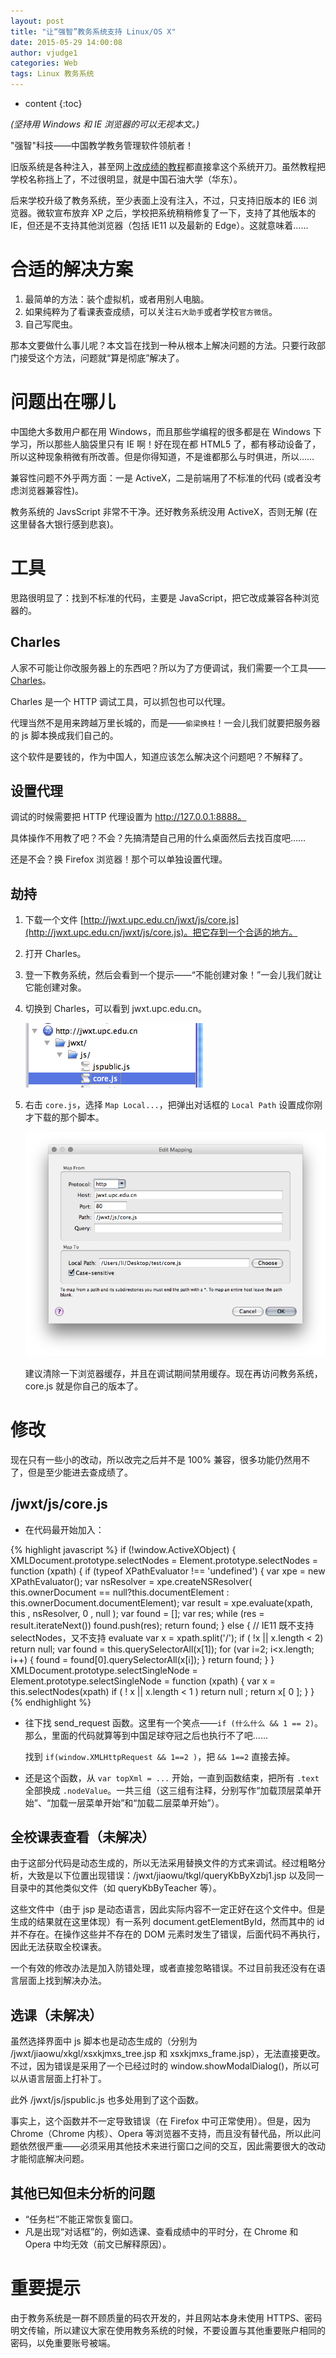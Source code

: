 ```yaml
---
layout: post
title: "让“强智”教务系统支持 Linux/OS X"
date: 2015-05-29 14:00:08
author: vjudge1
categories: Web
tags: Linux 教务系统
---
```

* content
{:toc}

*(坚持用 Windows 和 IE 浏览器的可以无视本文。)*

"强智"科技——中国教学教务管理软件领航者！

旧版系统是各种注入，甚至网上[改成绩的教程](http://www.wooyun.org/bugs/wooyun-2012-011355)都直接拿这个系统开刀。虽然教程把学校名称挡上了，不过很明显，就是中国石油大学（华东）。

后来学校升级了教务系统，至少表面上没有注入，不过，只支持旧版本的 IE6 浏览器。微软宣布放弃 XP 之后，学校把系统稍稍修复了一下，支持了其他版本的 IE，但还是不支持其他浏览器（包括 IE11 以及最新的 Edge）。这就意味着……



# 合适的解决方案

1. 最简单的方法：装个虚拟机，或者用别人电脑。
2. 如果纯粹为了看课表查成绩，可以关注`石大助手`或者学校`官方微信`。
3. 自己写爬虫。

那本文要做什么事儿呢？本文旨在找到一种从根本上解决问题的方法。只要行政部门接受这个方法，问题就“算是彻底”解决了。

# 问题出在哪儿

中国绝大多数用户都在用 Windows，而且那些学编程的很多都是在 Windows 下学习，所以那些人脑袋里只有 IE 啊！好在现在都 HTML5 了，都有移动设备了，所以这种现象稍微有所改善。但是你得知道，不是谁都那么与时俱进，所以……

兼容性问题不外乎两方面：一是 ActiveX，二是前端用了不标准的代码 (或者没考虑浏览器兼容性)。

教务系统的 JavsScript 非常不干净。还好教务系统没用 ActiveX，否则无解 (在这里替各大银行感到悲哀)。

# 工具

思路很明显了：找到不标准的代码，主要是 JavaScript，把它改成兼容各种浏览器的。

## Charles

人家不可能让你改服务器上的东西吧？所以为了方便调试，我们需要一个工具——[Charles](http://www.charlesproxy.com)。

Charles 是一个 HTTP 调试工具，可以抓包也可以代理。

代理当然不是用来跨越万里长城的，而是——`偷梁换柱`！一会儿我们就要把服务器的 js 脚本换成我们自己的。

这个软件是要钱的，作为中国人，知道应该怎么解决这个问题吧？不解释了。

## 设置代理

调试的时候需要把 HTTP 代理设置为 http://127.0.0.1:8888。

具体操作不用教了吧？不会？先搞清楚自己用的什么桌面然后去找百度吧……

还是不会？换 Firefox 浏览器！那个可以单独设置代理。

## 劫持

1. 下载一个文件 [http://jwxt.upc.edu.cn/jwxt/js/core.js](http://jwxt.upc.edu.cn/jwxt/js/core.js)。把它存到一个合适的地方。
2. 打开 Charles。
3. 登一下教务系统，然后会看到一个提示——“不能创建对象！”一会儿我们就让它能创建对象。
4. 切换到 Charles，可以看到 jwxt.upc.edu.cn。

   ![jwxt](/img/2015-05-29-jwxt/jwxt.png)

5. 右击 `core.js`，选择 `Map Local...`，把弹出对话框的 `Local Path` 设置成你刚才下载的那个脚本。

   ![map](/img/2015-05-29-jwxt/map.png)

   建议清除一下浏览器缓存，并且在调试期间禁用缓存。现在再访问教务系统，core.js 就是你自己的版本了。

# 修改

现在只有一些小的改动，所以改完之后并不是 100% 兼容，很多功能仍然用不了，但是至少能进去查成绩了。

## /jwxt/js/core.js

* 在代码最开始加入：

{% highlight javascript %}
if (!window.ActiveXObject) {
    XMLDocument.prototype.selectNodes = Element.prototype.selectNodes = function (xpath) {
        if (typeof XPathEvaluator !== 'undefined') {
            var xpe = new XPathEvaluator();
            var nsResolver = xpe.createNSResolver( this.ownerDocument == null?this.documentElement : this.ownerDocument.documentElement);
            var result = xpe.evaluate(xpath, this , nsResolver, 0 , null );
            var found = [];
            var res;
            while (res = result.iterateNext())
                found.push(res);
            return found;
        } else {
            // IE11 既不支持 selectNodes，又不支持 evaluate
            var x = xpath.split('/');
            if ( !x || x.length < 2) return null;
            var found = this.querySelectorAll(x[1]);
            for (var i=2; i<x.length; i++) {
                found = found[0].querySelectorAll(x[i]);
            }
            return found;
        }
    }
    XMLDocument.prototype.selectSingleNode = Element.prototype.selectSingleNode = function (xpath) {
        var x = this.selectNodes(xpath)
        if ( ! x || x.length < 1 ) return null ;
        return x[ 0 ];
    }
}
{% endhighlight %}

* 往下找 send_request 函数。这里有一个笑点——`if (什么什么 && 1 == 2)`。那么，里面的代码就算等到中国足球夺冠之后也执行不了吧……

  找到 `if(window.XMLHttpRequest && 1==2 )`，把 `&& 1==2` 直接去掉。

* 还是这个函数，从 `var topXml = ...` 开始，一直到函数结束，把所有 `.text` 全部换成 `.nodeValue`。一共三组（这三组有注释，分别写作“加载顶层菜单开始”、“加载一层菜单开始”和“加载二层菜单开始”）。

## 全校课表查看（未解决）

由于这部分代码是动态生成的，所以无法采用替换文件的方式来调试。经过粗略分析，大致是以下位置出现错误：/jwxt/jiaowu/tkgl/queryKbByXzbj1.jsp 以及同一目录中的其他类似文件（如 queryKbByTeacher 等）。

这些文件中（由于 jsp 是动态语言，因此实际内容不一定正好在这个文件中。但是生成的结果就在这里体现）有一系列 document.getElementById，然而其中的 id 并不存在。在操作这些并不存在的 DOM 元素时发生了错误，后面代码不再执行，因此无法获取全校课表。

一个有效的修改办法是加入防错处理，或者直接忽略错误。不过目前我还没有在语言层面上找到解决办法。

## 选课（未解决）

虽然选择界面中 js 脚本也是动态生成的（分别为 /jwxt/jiaowu/xkgl/xsxkjmxs_tree.jsp 和 xsxkjmxs_frame.jsp），无法直接更改。不过，因为错误是采用了一个已经过时的 window.showModalDialog()，所以可以从语言层面上打补丁。

此外 /jwxt/js/jspublic.js 也多处用到了这个函数。

事实上，这个函数并不一定导致错误（在 Firefox 中可正常使用）。但是，因为 Chrome（Chrome 内核）、Opera 等浏览器不支持，而且没有替代品，所以此问题依然很严重——必须采用其他技术来进行窗口之间的交互，因此需要很大的改动才能彻底解决问题。

## 其他已知但未分析的问题

* “任务栏”不能正常恢复窗口。
* 凡是出现“对话框”的，例如选课、查看成绩中的平时分，在 Chrome 和 Opera 中均无效（前文已解释原因）。

# 重要提示

由于教务系统是一群不顾质量的码农开发的，并且网站本身未使用 HTTPS、密码明文传输，所以建议大家在使用教务系统的时候，不要设置与其他重要账户相同的密码，以免重要账号被端。
